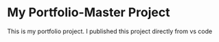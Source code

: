 # My Portfolio-Master Project
This is my portfolio project. I published this project directly from vs code